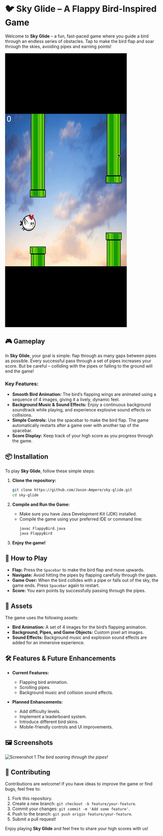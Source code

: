 # 🐦 **Sky Glide** – A Flappy Bird-Inspired Game

Welcome to **Sky Glide** – a fun, fast-paced game where you guide a bird through an endless series of obstacles. Tap to make the bird flap and soar through the skies, avoiding pipes and earning points!

![Game Screenshot](./screenshot.png)  <!-- Add your game screenshot here -->

## 🎮 **Gameplay**

In **Sky Glide**, your goal is simple: flap through as many gaps between pipes as possible. Every successful pass through a set of pipes increases your score. But be careful – colliding with the pipes or falling to the ground will end the game!

### Key Features:
- **Smooth Bird Animation:** The bird’s flapping wings are animated using a sequence of 4 images, giving it a lively, dynamic feel.
- **Background Music & Sound Effects:** Enjoy a continuous background soundtrack while playing, and experience explosive sound effects on collisions.
- **Simple Controls:** Use the spacebar to make the bird flap. The game automatically restarts after a game over with another tap of the spacebar.
- **Score Display:** Keep track of your high score as you progress through the game.

## 📦 **Installation**

To play **Sky Glide**, follow these simple steps:

1. **Clone the repository:**
    ```bash
    git clone https://github.com/Jason-Ampere/sky-glide.git
    cd sky-glide
    ```

2. **Compile and Run the Game:**
    - Make sure you have Java Development Kit (JDK) installed.
    - Compile the game using your preferred IDE or command line:
      ```bash
      javac FlappyBird.java
      java FlappyBird
      ```

3. **Enjoy the game!**

## 🚀 **How to Play**

- **Flap:** Press the `Spacebar` to make the bird flap and move upwards.
- **Navigate:** Avoid hitting the pipes by flapping carefully through the gaps.
- **Game Over:** When the bird collides with a pipe or falls out of the sky, the game ends. Press `Spacebar` again to restart.
- **Score:** You earn points by successfully passing through the pipes.

## 🎨 **Assets**

The game uses the following assets:
- **Bird Animation:** A set of 4 images for the bird’s flapping animation.
- **Background, Pipes, and Game Objects:** Custom pixel art images.
- **Sound Effects:** Background music and explosion sound effects are added for an immersive experience.

## 🛠️ **Features & Future Enhancements**

- **Current Features:**
  - Flapping bird animation.
  - Scrolling pipes.
  - Background music and collision sound effects.
  
- **Planned Enhancements:**
  - Add difficulty levels.
  - Implement a leaderboard system.
  - Introduce different bird skins.
  - Mobile-friendly controls and UI improvements.

## 🖼️ **Screenshots**

![Screenshot 1](./screenshots/gameplay.png) <!-- Add your screenshot here -->
*The bird soaring through the pipes!*

## 🤝 **Contributing**

Contributions are welcome! If you have ideas to improve the game or find bugs, feel free to:
1. Fork this repository.
2. Create a new branch: `git checkout -b feature/your-feature`.
3. Commit your changes: `git commit -m 'Add some feature'`.
4. Push to the branch: `git push origin feature/your-feature`.
5. Submit a pull request!


Enjoy playing **Sky Glide** and feel free to share your high scores with us!
